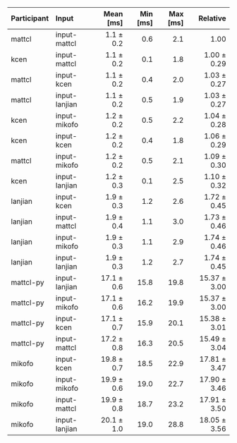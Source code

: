 | Participant | Input | Mean [ms] | Min [ms] | Max [ms] | Relative |
|:---|:---|---:|---:|---:|---:|
| mattcl | input-mattcl | 1.1 ± 0.2 | 0.6 | 2.1 | 1.00 |
| kcen | input-mattcl | 1.1 ± 0.2 | 0.1 | 1.8 | 1.00 ± 0.29 |
| mattcl | input-kcen | 1.1 ± 0.2 | 0.4 | 2.0 | 1.03 ± 0.27 |
| mattcl | input-lanjian | 1.1 ± 0.2 | 0.5 | 1.9 | 1.03 ± 0.27 |
| kcen | input-mikofo | 1.2 ± 0.2 | 0.5 | 2.2 | 1.04 ± 0.28 |
| kcen | input-kcen | 1.2 ± 0.2 | 0.4 | 1.8 | 1.06 ± 0.29 |
| mattcl | input-mikofo | 1.2 ± 0.2 | 0.5 | 2.1 | 1.09 ± 0.30 |
| kcen | input-lanjian | 1.2 ± 0.3 | 0.1 | 2.5 | 1.10 ± 0.32 |
| lanjian | input-kcen | 1.9 ± 0.3 | 1.2 | 2.6 | 1.72 ± 0.45 |
| lanjian | input-mattcl | 1.9 ± 0.4 | 1.1 | 3.0 | 1.73 ± 0.46 |
| lanjian | input-mikofo | 1.9 ± 0.3 | 1.1 | 2.9 | 1.74 ± 0.46 |
| lanjian | input-lanjian | 1.9 ± 0.3 | 1.2 | 2.7 | 1.74 ± 0.45 |
| mattcl-py | input-lanjian | 17.1 ± 0.6 | 15.8 | 19.8 | 15.37 ± 3.00 |
| mattcl-py | input-mikofo | 17.1 ± 0.6 | 16.2 | 19.9 | 15.37 ± 3.00 |
| mattcl-py | input-kcen | 17.1 ± 0.7 | 15.9 | 20.1 | 15.38 ± 3.01 |
| mattcl-py | input-mattcl | 17.2 ± 0.8 | 16.3 | 20.5 | 15.49 ± 3.04 |
| mikofo | input-kcen | 19.8 ± 0.7 | 18.5 | 22.9 | 17.81 ± 3.47 |
| mikofo | input-mikofo | 19.9 ± 0.6 | 19.0 | 22.7 | 17.90 ± 3.46 |
| mikofo | input-mattcl | 19.9 ± 0.8 | 18.7 | 23.2 | 17.91 ± 3.50 |
| mikofo | input-lanjian | 20.1 ± 1.0 | 19.0 | 28.8 | 18.05 ± 3.56 |
